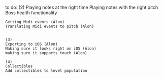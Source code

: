 to do:
	(2)
	Playing notes at the right time
	Playing notes with the right pitch
	Boss health functionality
	
	Getting Midi events (Alon)
	Translating Midi events to pitch (Alon)
	
	
	(3)
	Exporting to iOS (Alon)
	Making sure it looks right on iOS (Alon)
	making sure it supports touch (Alon)

	(4)
	Collectibles
	Add collectibles to level population
